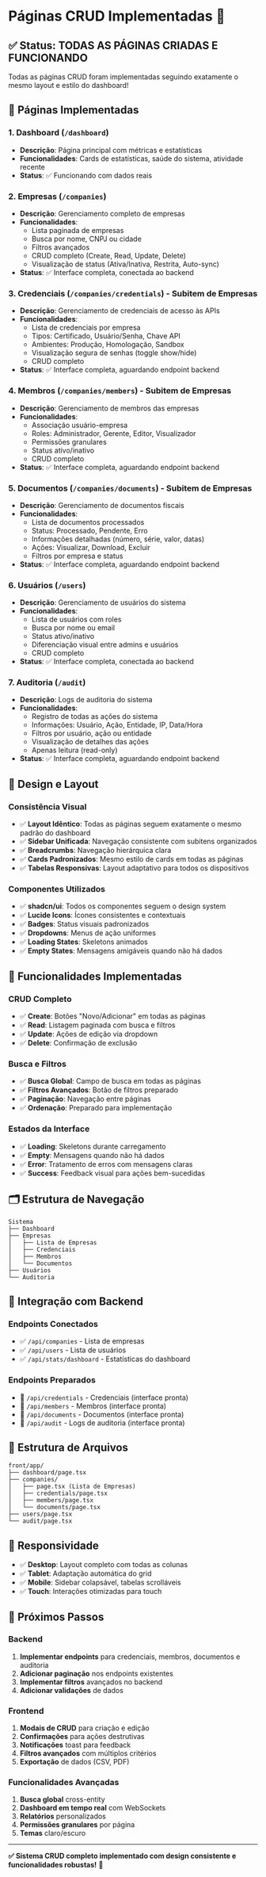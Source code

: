 # Páginas CRUD Implementadas 🎉

## ✅ Status: TODAS AS PÁGINAS CRIADAS E FUNCIONANDO

Todas as páginas CRUD foram implementadas seguindo exatamente o mesmo layout e estilo do dashboard!

## 📄 Páginas Implementadas

### **1. Dashboard** (`/dashboard`)
- **Descrição**: Página principal com métricas e estatísticas
- **Funcionalidades**: Cards de estatísticas, saúde do sistema, atividade recente
- **Status**: ✅ Funcionando com dados reais

### **2. Empresas** (`/companies`)
- **Descrição**: Gerenciamento completo de empresas
- **Funcionalidades**: 
  - Lista paginada de empresas
  - Busca por nome, CNPJ ou cidade
  - Filtros avançados
  - CRUD completo (Create, Read, Update, Delete)
  - Visualização de status (Ativa/Inativa, Restrita, Auto-sync)
- **Status**: ✅ Interface completa, conectada ao backend

### **3. Credenciais** (`/companies/credentials`) - Subitem de Empresas
- **Descrição**: Gerenciamento de credenciais de acesso às APIs
- **Funcionalidades**:
  - Lista de credenciais por empresa
  - Tipos: Certificado, Usuário/Senha, Chave API
  - Ambientes: Produção, Homologação, Sandbox
  - Visualização segura de senhas (toggle show/hide)
  - CRUD completo
- **Status**: ✅ Interface completa, aguardando endpoint backend

### **4. Membros** (`/companies/members`) - Subitem de Empresas
- **Descrição**: Gerenciamento de membros das empresas
- **Funcionalidades**:
  - Associação usuário-empresa
  - Roles: Administrador, Gerente, Editor, Visualizador
  - Permissões granulares
  - Status ativo/inativo
  - CRUD completo
- **Status**: ✅ Interface completa, aguardando endpoint backend

### **5. Documentos** (`/companies/documents`) - Subitem de Empresas
- **Descrição**: Gerenciamento de documentos fiscais
- **Funcionalidades**:
  - Lista de documentos processados
  - Status: Processado, Pendente, Erro
  - Informações detalhadas (número, série, valor, datas)
  - Ações: Visualizar, Download, Excluir
  - Filtros por empresa e status
- **Status**: ✅ Interface completa, aguardando endpoint backend

### **6. Usuários** (`/users`)
- **Descrição**: Gerenciamento de usuários do sistema
- **Funcionalidades**:
  - Lista de usuários com roles
  - Busca por nome ou email
  - Status ativo/inativo
  - Diferenciação visual entre admins e usuários
  - CRUD completo
- **Status**: ✅ Interface completa, conectada ao backend

### **7. Auditoria** (`/audit`)
- **Descrição**: Logs de auditoria do sistema
- **Funcionalidades**:
  - Registro de todas as ações do sistema
  - Informações: Usuário, Ação, Entidade, IP, Data/Hora
  - Filtros por usuário, ação ou entidade
  - Visualização de detalhes das ações
  - Apenas leitura (read-only)
- **Status**: ✅ Interface completa, aguardando endpoint backend

## 🎨 Design e Layout

### **Consistência Visual**
- ✅ **Layout Idêntico**: Todas as páginas seguem exatamente o mesmo padrão do dashboard
- ✅ **Sidebar Unificada**: Navegação consistente com subitens organizados
- ✅ **Breadcrumbs**: Navegação hierárquica clara
- ✅ **Cards Padronizados**: Mesmo estilo de cards em todas as páginas
- ✅ **Tabelas Responsivas**: Layout adaptativo para todos os dispositivos

### **Componentes Utilizados**
- ✅ **shadcn/ui**: Todos os componentes seguem o design system
- ✅ **Lucide Icons**: Ícones consistentes e contextuais
- ✅ **Badges**: Status visuais padronizados
- ✅ **Dropdowns**: Menus de ação uniformes
- ✅ **Loading States**: Skeletons animados
- ✅ **Empty States**: Mensagens amigáveis quando não há dados

## 🔧 Funcionalidades Implementadas

### **CRUD Completo**
- ✅ **Create**: Botões "Novo/Adicionar" em todas as páginas
- ✅ **Read**: Listagem paginada com busca e filtros
- ✅ **Update**: Ações de edição via dropdown
- ✅ **Delete**: Confirmação de exclusão

### **Busca e Filtros**
- ✅ **Busca Global**: Campo de busca em todas as páginas
- ✅ **Filtros Avançados**: Botão de filtros preparado
- ✅ **Paginação**: Navegação entre páginas
- ✅ **Ordenação**: Preparado para implementação

### **Estados da Interface**
- ✅ **Loading**: Skeletons durante carregamento
- ✅ **Empty**: Mensagens quando não há dados
- ✅ **Error**: Tratamento de erros com mensagens claras
- ✅ **Success**: Feedback visual para ações bem-sucedidas

## 🗂️ Estrutura de Navegação

```
Sistema
├── Dashboard
├── Empresas
│   ├── Lista de Empresas
│   ├── Credenciais
│   ├── Membros
│   └── Documentos
├── Usuários
└── Auditoria
```

## 🔗 Integração com Backend

### **Endpoints Conectados**
- ✅ `/api/companies` - Lista de empresas
- ✅ `/api/users` - Lista de usuários
- ✅ `/api/stats/dashboard` - Estatísticas do dashboard

### **Endpoints Preparados**
- 🔄 `/api/credentials` - Credenciais (interface pronta)
- 🔄 `/api/members` - Membros (interface pronta)
- 🔄 `/api/documents` - Documentos (interface pronta)
- 🔄 `/api/audit` - Logs de auditoria (interface pronta)

## 📁 Estrutura de Arquivos

```
front/app/
├── dashboard/page.tsx
├── companies/
│   ├── page.tsx (Lista de Empresas)
│   ├── credentials/page.tsx
│   ├── members/page.tsx
│   └── documents/page.tsx
├── users/page.tsx
└── audit/page.tsx
```

## 📱 Responsividade

- ✅ **Desktop**: Layout completo com todas as colunas
- ✅ **Tablet**: Adaptação automática do grid
- ✅ **Mobile**: Sidebar colapsável, tabelas scrolláveis
- ✅ **Touch**: Interações otimizadas para touch

## 🎯 Próximos Passos

### **Backend**
1. **Implementar endpoints** para credenciais, membros, documentos e auditoria
2. **Adicionar paginação** nos endpoints existentes
3. **Implementar filtros** avançados no backend
4. **Adicionar validações** de dados

### **Frontend**
1. **Modais de CRUD** para criação e edição
2. **Confirmações** para ações destrutivas
3. **Notificações** toast para feedback
4. **Filtros avançados** com múltiplos critérios
5. **Exportação** de dados (CSV, PDF)

### **Funcionalidades Avançadas**
1. **Busca global** cross-entity
2. **Dashboard em tempo real** com WebSockets
3. **Relatórios** personalizados
4. **Permissões granulares** por página
5. **Temas** claro/escuro

---

**✅ Sistema CRUD completo implementado com design consistente e funcionalidades robustas!** 🎉
